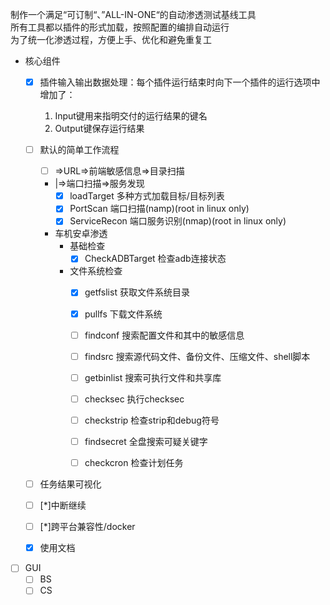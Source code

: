 制作一个满足“可订制“、”ALL-IN-ONE“的自动渗透测试基线工具  
所有工具都以插件的形式加载，按照配置的编排自动运行  
为了统一化渗透过程，方便上手、优化和避免重复工  

- 核心组件
    - [x] 插件输入输出数据处理：每个插件运行结束时向下一个插件的运行选项中增加了：
        1. Input键用来指明交付的运行结果的键名
        2. Output键保存运行结果
    - [ ] 默认的简单工作流程
        - [ ] =>URL=>前端敏感信息=>目录扫描
        - |=>端口扫描=>服务发现
            - [x] loadTarget 多种方式加载目标/目标列表
            - [x] PortScan  端口扫描(namp)(root in linux only)
            - [x] ServiceRecon  端口服务识别(nmap)(root in linux only)
        - 车机安卓渗透
            - 基础检查
                - [x] CheckADBTarget 检查adb连接状态
            - 文件系统检查
                - [x] getfslist 获取文件系统目录
                - [x] pullfs    下载文件系统
                - [ ] findconf  搜索配置文件和其中的敏感信息
                - [ ] findsrc   搜索源代码文件、备份文件、压缩文件、shell脚本
                - [ ] getbinlist    搜索可执行文件和共享库
                - [ ] checksec  执行checksec
                - [ ] checkstrip    检查strip和debug符号
                - [ ] findsecret    全盘搜索可疑关键字
                - [ ] checkcron     检查计划任务
            
            
    - [ ] 任务结果可视化
    - [ ] [*]中断继续
    - [ ] [*]跨平台兼容性/docker
    - [x] 使用文档



- [ ] GUI
    - [ ] BS
    - [ ] CS
